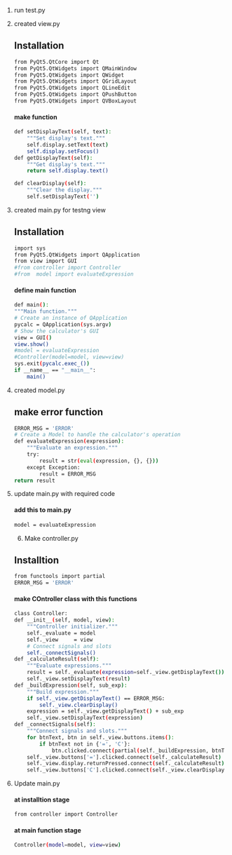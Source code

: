 1. run test.py
2. created view.py
    ## Installation
    ```bash
    from PyQt5.QtCore import Qt
    from PyQt5.QtWidgets import QMainWindow
    from PyQt5.QtWidgets import QWidget
    from PyQt5.QtWidgets import QGridLayout
    from PyQt5.QtWidgets import QLineEdit
    from PyQt5.QtWidgets import QPushButton
    from PyQt5.QtWidgets import QVBoxLayout
    ```
    #### make function
    ```bash
    def setDisplayText(self, text):
        """Set display's text."""
        self.display.setText(text)
        self.display.setFocus()
    def getDisplayText(self):
        """Get display's text."""
        return self.display.text()
    
    def clearDisplay(self):
        """Clear the display."""
        self.setDisplayText('')
    ``` 
3. created main.py for testng view
     ## Installation
    ```bash
    import sys
    from PyQt5.QtWidgets import QApplication
    from view import GUI
    #from controller import Controller
    #from  model import evaluateExpression
    ```
    #### define main function  
    ```bash
    def main():
    """Main function."""
    # Create an instance of QApplication
    pycalc = QApplication(sys.argv)
    # Show the calculator's GUI
    view = GUI()
    view.show()
    #model = evaluateExpression
    #Controller(model=model, view=view)
    sys.exit(pycalc.exec_())
    if __name__ == "__main__":
        main()  
    ```

4. created model.py 
    ## make error function
    ``` bash
    ERROR_MSG = 'ERROR'
    # Create a Model to handle the calculator's operation
    def evaluateExpression(expression):
        """Evaluate an expression."""
        try:
            result = str(eval(expression, {}, {})) 
        except Exception:
            result = ERROR_MSG  
    return result
    ```
5. update  main.py with required code
    #### add this to main.py
    ```bash
    model = evaluateExpression
    ```

    6. Make controller.py
    ## Installtion
    ```bash 
    from functools import partial
    ERROR_MSG = 'ERROR'
    ```
    #### make COntroller class with this functions
    ```bash
    class Controller:
    def __init__(self, model, view):
        """Controller initializer."""
        self._evaluate = model
        self._view 	   = view
        # Connect signals and slots
        self._connectSignals()
    def _calculateResult(self):
        """Evaluate expressions."""
        result = self._evaluate(expression=self._view.getDisplayText())
        self._view.setDisplayText(result)
    def _buildExpression(self, sub_exp):
        """Build expression."""
        if self._view.getDisplayText() == ERROR_MSG:
            self._view.clearDisplay()
        expression = self._view.getDisplayText() + sub_exp  
        self._view.setDisplayText(expression)
    def _connectSignals(self):
        """Connect signals and slots."""
        for btnText, btn in self._view.buttons.items():
            if btnText not in {'=', 'C'}:
                btn.clicked.connect(partial(self._buildExpression, btnText))
        self._view.buttons['='].clicked.connect(self._calculateResult)
        self._view.display.returnPressed.connect(self._calculateResult)
        self._view.buttons['C'].clicked.connect(self._view.clearDisplay)
    ```

7. Update main.py
    #### at installtion stage
    ```bash
    from controller import Controller
    ```
    #### at main function stage
    ```bash
    Controller(model=model, view=view)
    ```